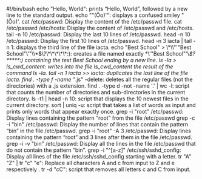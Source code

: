 #!/bin/bash
echo "Hello, World": prints “Hello, World”, followed by a new line to the standard output.
echo "\"(Ôo)'": displays a confused smiley "(Ôo)'.
cat /etc/passwd: Display the content of the /etc/passwd file.
cat /etc/passwd /etc/hosts: Display the content of /etc/passwd and /etc/hosts.
tail -n 10 /etc/passwd: Display the last 10 lines of /etc/passwd.
head -n 10 /etc/passwd: Display the first 10 lines of /etc/passwd.
head -n 3 iacta | tail -n 1: displays the third line of the file iacta.
echo "Best School" > \\\*\\\\"'\"Best School\"\\'"\\\\\*\$\\\?\\\*\\\*\\\*\\\*\\\*\:\): creates a file named exactly \*\\'"Best School"\'\\*$\?\*\*\*\*\*:) containing the text Best School ending by a new line.
ls -la > ls_cwd_content: writes into the file ls_cwd_content the result of the command ls -la.
tail -n 1 iacta >> iacta: duplicates the last line of the file iacta.
find . -type f -name "*.js" -delete: deletes all the regular files (not the directories) with a .js extension.
find . -type d -not -name '.' | wc -l: script that counts the number of directories and sub-directories in the current directory.
ls -t1 | head -n 10: script that displays the 10 newest files in the current directory.
sort | uniq -u: script that takes a list of words as input and prints only words that appear exactly once.
grep -i "root" /etc/passwd: Display lines containing the pattern “root” from the file /etc/passwd
grep -c -i "bin" /etc/passwd: Display the number of lines that contain the pattern “bin” in the file /etc/passwd.
grep -i "root" -A 3 /etc/passwd: Display lines containing the pattern “root” and 3 lines after them in the file /etc/passwd.
grep -i -v "bin" /etc/passwd: Display all the lines in the file /etc/passwd that do not contain the pattern “bin”.
grep -i "^[a-z]" /etc/ssh/sshd_config: Display all lines of the file /etc/ssh/sshd_config starting with a letter.
tr "A" "Z" | tr "c" "e": Replace all characters A and c from input to Z and e respectively .
tr -d "cC": script that removes all letters c and C from input.
